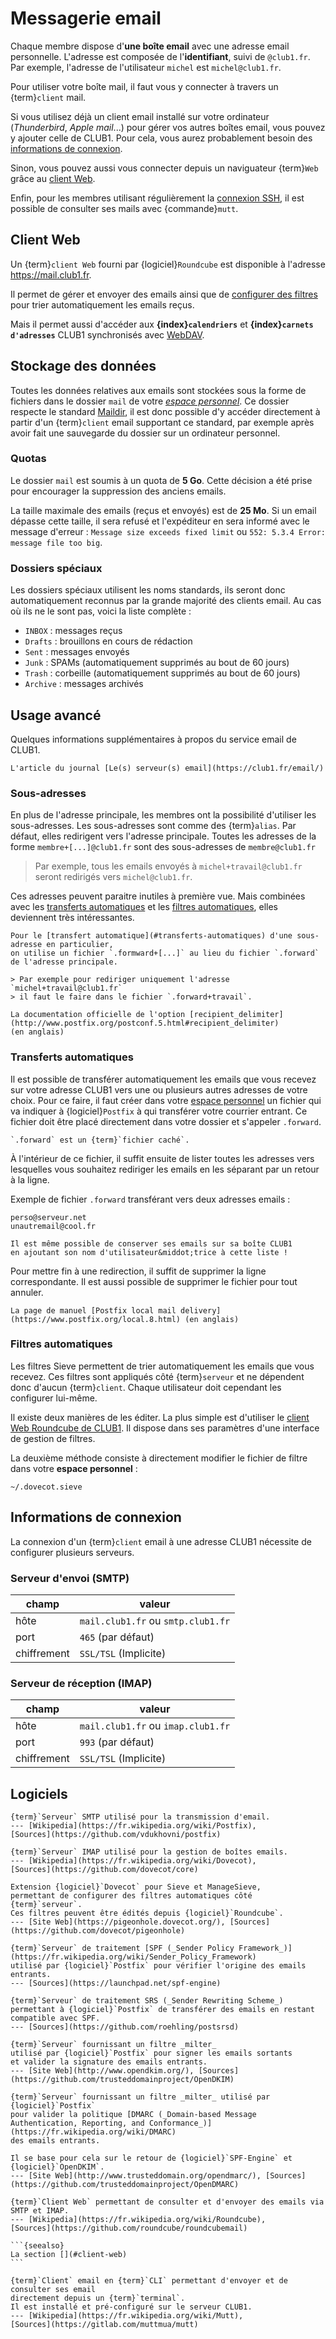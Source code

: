 Messagerie email
================

Chaque membre dispose d'**une boîte email** avec une adresse email personnelle.
L'adresse est composée de l'**identifiant**, suivi de `@club1.fr`.
Par exemple, l'adresse de l'utilisateur `michel` est `michel@club1.fr`.

Pour utiliser votre boîte mail, il faut vous y connecter à travers un {term}`client` mail.

Si vous utilisez déjà un client email installé sur votre ordinateur (*Thunderbird*, *Apple mail*...)
pour gérer vos autres boîtes email, vous pouvez y ajouter celle de CLUB1.
Pour cela, vous aurez probablement besoin des [informations de connexion](#informations-de-connexion).

Sinon, vous pouvez aussi vous connecter depuis un naviguateur {term}`Web` grâce au [client Web](#client-web).

Enfin, pour les membres utilisant régulièrement la [connexion SSH](/services/ssh.md),
il est possible de consulter ses mails avec {commande}`mutt`.


Client Web
----------

Un {term}`client Web` fourni par {logiciel}`Roundcube`
est disponible à l'adresse <https://mail.club1.fr>.

Il permet de gérer et envoyer des emails
ainsi que de [configurer des filtres](#filtres-automatiques) pour trier automatiquement les emails reçus.

Mais il permet aussi d'accéder aux **{index}`calendriers`**
et **{index}`carnets d'adresses`** CLUB1 synchronisés avec [WebDAV](webdav.md).

Stockage des données
--------------------

Toutes les données relatives aux emails sont stockées sous la forme de fichiers
dans le dossier `mail` de votre [*espace personnel*](/info/espace-personnel.md).
Ce dossier respecte le standard [Maildir](https://fr.wikipedia.org/wiki/Maildir),
il est donc possible d'y accéder directement à partir d'un {term}`client` email supportant ce standard,
par exemple après avoir fait une sauvegarde du dossier sur un ordinateur personnel.

### Quotas

Le dossier `mail` est soumis à un quota de **5&nbsp;Go**.
Cette décision a été prise pour encourager la suppression des anciens emails.

La taille maximale des emails (reçus et envoyés) est de **25&nbsp;Mo**.
Si un email dépasse cette taille, il sera refusé et l'expéditeur en sera informé
avec le message d'erreur : `Message size exceeds fixed limit` ou `552: 5.3.4 Error: message file too big`.


### Dossiers spéciaux

Les dossiers spéciaux utilisent les noms standards,
ils seront donc automatiquement reconnus par la grande majorité des clients email.
Au cas où ils ne le sont pas, voici la liste complète :

- `INBOX` : messages reçus
- `Drafts` : brouillons en cours de rédaction
- `Sent` : messages envoyés
- `Junk` : SPAMs (automatiquement supprimés au bout de 60&nbsp;jours)
- `Trash` : corbeille (automatiquement supprimés au bout de 60&nbsp;jours)
- `Archive` : messages archivés



Usage avancé
------------

Quelques informations supplémentaires à propos du service email de CLUB1.

```{seealso}
L'article du journal [Le(s) serveur(s) email](https://club1.fr/email/)
```


### Sous-adresses


En plus de l'adresse principale, les membres ont la possibilité d'utiliser les sous-adresses.
Les sous-adresses sont comme des {term}`alias`.
Par défaut, elles redirigent vers l'adresse principale.
Toutes les adresses de la forme `membre+[...]@club1.fr` sont des sous-adresses de `membre@club1.fr`

> Par exemple, tous les emails envoyés à `michel+travail@club1.fr`
> seront redirigés vers `michel@club1.fr`.

Ces adresses peuvent paraitre inutiles à première vue.
Mais combinées avec les [transferts automatiques](#transferts-automatiques)
et les [filtres automatiques](#filtres-automatiques),
elles deviennent très intéressantes.

```{important}
Pour le [transfert automatique](#transferts-automatiques) d'une sous-adresse en particulier,
on utilise un fichier `.formward+[...]` au lieu du fichier `.forward` de l'adresse principale.

> Par exemple pour rediriger uniquement l'adresse `michel+travail@club1.fr`
> il faut le faire dans le fichier `.forward+travail`.
```

```{seealso}
La documentation officielle de l'option [recipient_delimiter](http://www.postfix.org/postconf.5.html#recipient_delimiter)
(en anglais)
```


### Transferts automatiques

Il est possible de transférer automatiquement les emails que vous recevez sur votre adresse CLUB1
vers une ou plusieurs autres adresses de votre choix.
Pour ce faire, il faut créer dans votre [espace personnel](/info/espace-personnel.md)
un fichier qui va indiquer à {logiciel}`Postfix` à qui transférer votre courrier entrant.
Ce fichier doit être placé directement dans votre dossier et s'appeler `.forward`.

```{warning}
`.forward` est un {term}`fichier caché`.
```

À l'intérieur de ce fichier, il suffit ensuite de lister toutes les adresses
vers lesquelles vous souhaitez rediriger les emails en les séparant par un retour à la ligne.

Exemple de fichier `.forward` transférant vers deux adresses emails :

    perso@serveur.net
    unautremail@cool.fr

```{tip}
Il est même possible de conserver ses emails sur sa boîte CLUB1
en ajoutant son nom d'utilisateur&middot;trice à cette liste !
```

Pour mettre fin à une redirection, il suffit de supprimer la ligne correspondante.
Il est aussi possible de supprimer le fichier pour tout annuler.

```{seealso}
La page de manuel [Postfix local mail delivery](https://www.postfix.org/local.8.html) (en anglais)
```

### Filtres automatiques

Les filtres Sieve permettent de trier automatiquement les emails que vous recevez.
Ces filtres sont appliqués côté {term}`serveur` et ne dépendent donc d'aucun {term}`client`.
Chaque utilisateur doit cependant les configurer lui-même.

Il existe deux manières de les éditer.
La plus simple est d'utiliser le [client Web Roundcube de CLUB1](#client-web).
Il dispose dans ses paramètres d'une interface de gestion de filtres.

La deuxième méthode consiste à directement modifier le fichier de filtre dans votre **espace personnel** :

    ~/.dovecot.sieve

Informations de connexion
-------------------------

La connexion d'un {term}`client` email à une adresse CLUB1 nécessite de configurer plusieurs serveurs.

### Serveur d'envoi (SMTP)

| champ            | valeur                             |
| ---------------- | ---------------------------------- |
| hôte             | `mail.club1.fr` ou `smtp.club1.fr` |
| port             | `465` (par défaut)                 |
| chiffrement      | `SSL/TSL` (Implicite)              |

### Serveur de réception (IMAP)

| champ            | valeur                             |
| ---------------- | ---------------------------------- |
| hôte             | `mail.club1.fr` ou `imap.club1.fr` |
| port             | `993` (par défaut)                 |
| chiffrement      | `SSL/TSL` (Implicite)              |

Logiciels
---------

```{logiciel} Postfix
{term}`Serveur` SMTP utilisé pour la transmission d'email.
--- [Wikipedia](https://fr.wikipedia.org/wiki/Postfix),
[Sources](https://github.com/vdukhovni/postfix)
```

```{logiciel} Dovecot
{term}`Serveur` IMAP utilisé pour la gestion de boîtes emails.
--- [Wikipedia](https://fr.wikipedia.org/wiki/Dovecot),
[Sources](https://github.com/dovecot/core)
```

```{logiciel} Pigeonhole
Extension {logiciel}`Dovecot` pour Sieve et ManageSieve,
permettant de configurer des filtres automatiques côté {term}`serveur`.
Ces filtres peuvent être édités depuis {logiciel}`Roundcube`.
--- [Site Web](https://pigeonhole.dovecot.org/), [Sources](https://github.com/dovecot/pigeonhole)
```

```{logiciel} SPF-Engine
{term}`Serveur` de traitement [SPF (_Sender Policy Framework_)](https://fr.wikipedia.org/wiki/Sender_Policy_Framework)
utilisé par {logiciel}`Postfix` pour vérifier l'origine des emails entrants.
--- [Sources](https://launchpad.net/spf-engine)
```

```{logiciel} PostSRSd
{term}`Serveur` de traitement SRS (_Sender Rewriting Scheme_)
permettant à {logiciel}`Postfix` de transférer des emails en restant compatible avec SPF.
--- [Sources](https://github.com/roehling/postsrsd)
```

```{logiciel} OpenDKIM
{term}`Serveur` fournissant un filtre _milter_
utilisé par {logiciel}`Postfix` pour signer les emails sortants
et valider la signature des emails entrants.
--- [Site Web](http://www.opendkim.org/), [Sources](https://github.com/trusteddomainproject/OpenDKIM)
```

```{logiciel} OpenDMARC
{term}`Serveur` fournissant un filtre _milter_ utilisé par {logiciel}`Postfix`
pour valider la politique [DMARC (_Domain-based Message Authentication, Reporting, and Conformance_)](https://fr.wikipedia.org/wiki/DMARC)
des emails entrants.

Il se base pour cela sur le retour de {logiciel}`SPF-Engine` et {logiciel}`OpenDKIM`.
--- [Site Web](http://www.trusteddomain.org/opendmarc/), [Sources](https://github.com/trusteddomainproject/OpenDMARC)
```

````{logiciel} Roundcube
{term}`Client Web` permettant de consulter et d'envoyer des emails via SMTP et IMAP.
--- [Wikipedia](https://fr.wikipedia.org/wiki/Roundcube),
[Sources](https://github.com/roundcube/roundcubemail)

```{seealso}
La section [](#client-web)
```
````

```{logiciel} Mutt
{term}`Client` email en {term}`CLI` permettant d'envoyer et de consulter ses email
directement depuis un {term}`terminal`.
Il est installé et pré-configuré sur le serveur CLUB1.
--- [Wikipedia](https://fr.wikipedia.org/wiki/Mutt),
[Sources](https://gitlab.com/muttmua/mutt)
```

